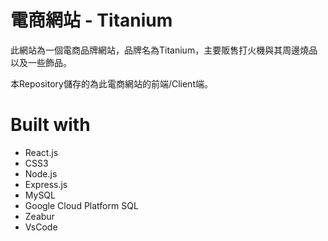  # 電商網站 - Titanium
此網站為一個電商品牌網站，品牌名為Titanium，主要販售打火機與其周邊燒品以及一些飾品。

本Repository儲存的為此電商網站的前端/Client端。
 # Built with
  - React.js
  - CSS3
  - Node.js
  - Express.js
  - MySQL
  - Google Cloud Platform SQL
  - Zeabur
  - VsCode
